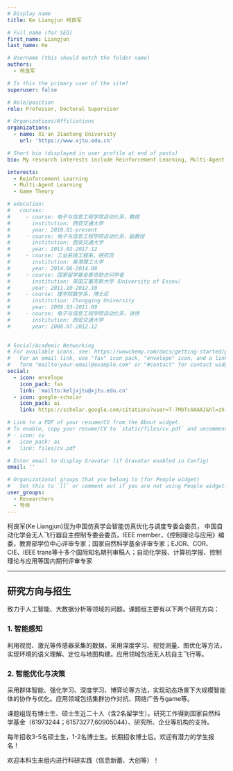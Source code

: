 ```yaml
---
# Display name
title: Ke Liangjun 柯良军

# Full name (for SEO)
first_name: Liangjun
last_name: Ke

# Username (this should match the folder name)
authors:
  - 柯良军

# Is this the primary user of the site?
superuser: false

# Role/position
role: Professor, Doctoral Supervisor

# Organizations/Affiliations
organizations:
  - name: Xi'an Jiaotong University
    url: 'https://www.xjtu.edu.cn'

# Short bio (displayed in user profile at end of posts)
bio: My research interests include Reinforcement Learning, Multi-Agent Learning.

interests:
  - Reinforcement Learning
  - Multi-Agent Learning
  - Game Theory

# education:
#   courses:
#     - course: 电子与信息工程学院自动化系，教授
#       institution: 西安交通大学
#       year: 2018.01-present
#     - course: 电子与信息工程学院自动化系，副教授
#       institution: 西安交通大学
#       year: 2013.02-2017.12
#     - course: 工业系统工程系，研究员
#       institution: 香港理工大学
#       year: 2014.06-2014.08
#     - course: 国家留学基金委资助访问学者
#       institution: 英国艾塞克斯大学（University of Essex）
#       year: 2011.10-2012.10
#     - course: 理学院数学系，博士后
#       institution: Chongqing University
#       year: 2009.03-2011.09
#     - course: 电子与信息工程学院自动化系，讲师
#       institution: 西安交通大学
#       year: 2008.07-2012.12
    

# Social/Academic Networking
# For available icons, see: https://wowchemy.com/docs/getting-started/page-builder/#icons
#   For an email link, use "fas" icon pack, "envelope" icon, and a link in the
#   form "mailto:your-email@example.com" or "#contact" for contact widget.
social:
  - icon: envelope
    icon_pack: fas
    link: 'mailto:keljxjtu@xjtu.edu.cn'
  - icon: google-scholar
    icon_pack: ai
    link: https://scholar.google.com/citations?user=T-7MbTcAAAAJ&hl=zh-CN&oi=ao

# Link to a PDF of your resume/CV from the About widget.
# To enable, copy your resume/CV to `static/files/cv.pdf` and uncomment the lines below.
# - icon: cv
#   icon_pack: ai
#   link: files/cv.pdf

# Enter email to display Gravatar (if Gravatar enabled in Config)
email: ''

# Organizational groups that you belong to (for People widget)
#   Set this to `[]` or comment out if you are not using People widget.
user_groups:
  - Researchers
  - 导师
---
```


柯良军(Ke Liangjun)现为中国仿真学会智能仿真优化与调度专委会委员， 中国自动化学会无人飞行器自主控制专委会委员，IEEE member，《控制理论与应用》编委，教育部学位中心评审专家；国家自然科学基金评审专家；EJOR、COR、CIE、IEEE trans等十多个国际知名期刊审稿人；自动化学报、计算机学报、控制理论与应用等国内期刊评审专家

---
## 研究方向与招生

致力于人工智能、大数据分析等领域的问题。课题组主要有以下两个研究方向：

### 1. 智能感知

利用视觉、激光等传感器采集的数据，采用深度学习、视觉测量、图优化等方法，实现环境的语义理解、定位与地图构建。应用领域包括无人机自主飞行等。

### 2. 智能优化与决策

采用群体智能、强化学习、深度学习、博弈论等方法，实现动态场景下大规模智能体的协作与优化。应用领域包括集群协作对抗、网络广告与game等。

课题组现有博士生、硕士生近二十人（含2名留学生）。研究工作得到国家自然科学基金（61973244；61573277,60905044）、研究所、企业等机构的支持。

每年招收3-5名硕士生，1-2名博士生。长期招收博士后。欢迎有潜力的学生报名！

欢迎本科生来组内进行科研实践（信息新蕾、大创等）！
